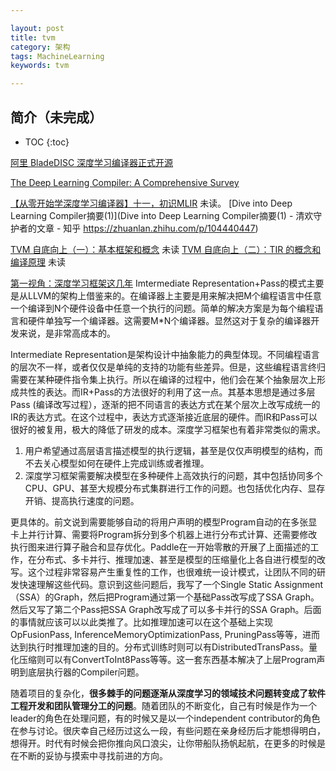 ```yaml
---

layout: post
title: tvm
category: 架构
tags: MachineLearning
keywords: tvm

---
```


## 简介（未完成）

* TOC
{:toc}

[阿里 BladeDISC 深度学习编译器正式开源](https://mp.weixin.qq.com/s/3GedGYtm5cJObhzjncG4Kg)

[The Deep Learning Compiler: A Comprehensive Survey](https://arxiv.org/abs/2002.03794v4)

[【从零开始学深度学习编译器】十一，初识MLIR](https://mp.weixin.qq.com/s/4pD00N9HnPiIYUOGSnSuIw) 未读。
[Dive into Deep Learning Compiler摘要(1)](Dive into Deep Learning Compiler摘要(1) - 清欢守护者的文章 - 知乎
https://zhuanlan.zhihu.com/p/104440447)

[TVM 自底向上（一）：基本框架和概念](https://zhuanlan.zhihu.com/p/532873577) 未读
[TVM 自底向上（二）：TIR 的概念和编译原理](https://zhuanlan.zhihu.com/p/533161438) 未读


[第一视角：深度学习框架这几年](https://mp.weixin.qq.com/s/MEy_aGOUeWPDcQnI9-M5Bg) Imtermediate Representation+Pass的模式主要是从LLVM的架构上借鉴来的。在编译器上主要是用来解决把M个编程语言中任意一个编译到N个硬件设备中任意一个执行的问题。简单的解决方案是为每个编程语言和硬件单独写一个编译器。这需要M*N个编译器。显然这对于复杂的编译器开发来说，是非常高成本的。

Intermediate Representation是架构设计中抽象能力的典型体现。不同编程语言的层次不一样，或者仅仅是单纯的支持的功能有些差异。但是，这些编程语言终归需要在某种硬件指令集上执行。所以在编译的过程中，他们会在某个抽象层次上形成共性的表达。而IR+Pass的方法很好的利用了这一点。其基本思想是通过多层Pass (编译改写过程），逐渐的把不同语言的表达方式在某个层次上改写成统一的IR的表达方式。在这个过程中，表达方式逐渐接近底层的硬件。而IR和Pass可以很好的被复用，极大的降低了研发的成本。深度学习框架也有着非常类似的需求。

1. 用户希望通过高层语言描述模型的执行逻辑，甚至是仅仅声明模型的结构，而不去关心模型如何在硬件上完成训练或者推理。
2. 深度学习框架需要解决模型在多种硬件上高效执行的问题，其中包括协同多个CPU、GPU、甚至大规模分布式集群进行工作的问题。也包括优化内存、显存开销、提高执行速度的问题。

更具体的。前文说到需要能够自动的将用户声明的模型Program自动的在多张显卡上并行计算、需要将Program拆分到多个机器上进行分布式计算、还需要修改执行图来进行算子融合和显存优化。Paddle在一开始零散的开展了上面描述的工作，在分布式、多卡并行、推理加速、甚至是模型的压缩量化上各自进行模型的改写。这个过程非常容易产生重复性的工作，也很难统一设计模式，让团队不同的研发快速理解这些代码。意识到这些问题后，我写了一个Single Static Assignment（SSA）的Graph，然后把Program通过第一个基础Pass改写成了SSA Graph。然后又写了第二个Pass把SSA Graph改写成了可以多卡并行的SSA Graph。后面的事情就应该可以以此类推了。比如推理加速可以在这个基础上实现OpFusionPass, InferenceMemoryOptimizationPass, PruningPass等等，进而达到执行时推理加速的目的。分布式训练时则可以有DistributedTransPass。量化压缩则可以有ConvertToInt8Pass等等。这一套东西基本解决了上层Program声明到底层执行器的Compiler问题。


随着项目的复杂化，**很多棘手的问题逐渐从深度学习的领域技术问题转变成了软件工程开发和团队管理分工的问题**。随着团队的不断变化，自己有时候是作为一个leader的角色在处理问题，有的时候又是以一个independent contributor的角色在参与讨论。很庆幸自己经历过这么一段，有些问题在亲身经历后才能想得明白，想得开。时代有时候会把你推向风口浪尖，让你带船队扬帆起航，在更多的时候是在不断的妥协与摸索中寻找前进的方向。



